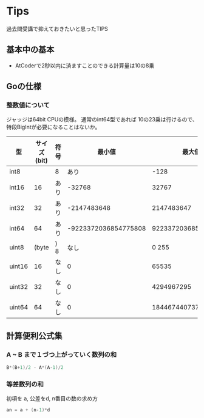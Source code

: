 # Tips

過去問受講で抑えておきたいと思ったTIPS

## 基本中の基本

- AtCoderで2秒以内に済ますことのできる計算量は10の8乗

## Goの仕様

### 整数値について

ジャッジは64bit CPUの模様。
通常のint64型であれば 10の23乗は行けるので、特段BigIntが必要になることはないか。

|型	|サイズ(bit)|符号|最小値	|最大値|
|-| - |-| - |-|
|int8	||8	|あり	|-128	|127|
|int16	|16	|あり	|-32768	|32767|
|int32	|32	|あり	|-2147483648	|2147483647|
|int64	|64	|あり	|-9223372036854775808	|9223372036854775807|
|uint8|(byte|)	8	|なし	|0	255|
|uint16	|16	|なし	|0	|65535|
|uint32	|32	|なし	|0	|4294967295|
|uint64	|64	|なし	|0	|18446744073709551615|

## 計算便利公式集

### A ~ B まで１づつ上がっていく数列の和

```go
B*(B+1)/2 - A*(A-1)/2
```

### 等差数列の和

初項を a, 公差をd, n番目の数の求め方

```go
an = a + (n-1)*d
```
